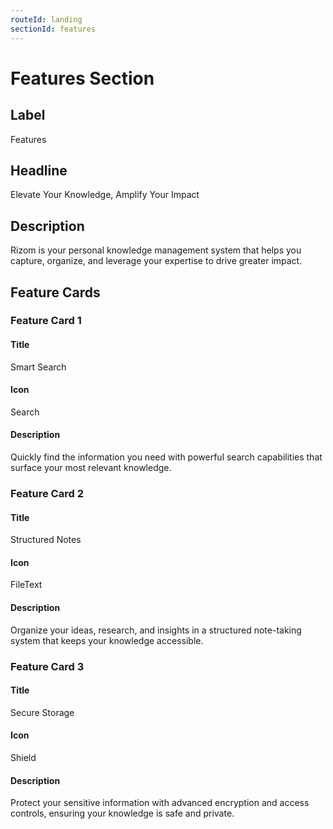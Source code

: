 ```yaml
---
routeId: landing
sectionId: features
---
```

# Features Section

## Label

Features

## Headline

Elevate Your Knowledge, Amplify Your Impact

## Description

Rizom is your personal knowledge management system that helps you capture, organize, and leverage your expertise to drive greater impact.

## Feature Cards

### Feature Card 1

#### Title

Smart Search

#### Icon

Search

#### Description

Quickly find the information you need with powerful search capabilities that surface your most relevant knowledge.

### Feature Card 2

#### Title

Structured Notes

#### Icon

FileText

#### Description

Organize your ideas, research, and insights in a structured note-taking system that keeps your knowledge accessible.

### Feature Card 3

#### Title

Secure Storage

#### Icon

Shield

#### Description

Protect your sensitive information with advanced encryption and access controls, ensuring your knowledge is safe and private.
